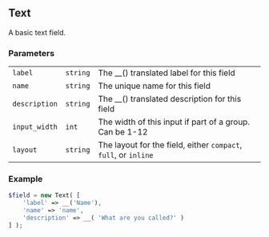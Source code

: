 ## Text

A basic text field.

### Parameters

||||
|---|---|---|
| `label`       | `string` | The __() translated label for this field       |
| `name`        | `string` | The unique name for this field                 |
| `description` | `string` | The __() translated description for this field |
| `input_width` | `int` | The width of this input if part of a group. Can be 1-12 |
| `layout` | `string` | The layout for the field, either `compact`, `full`, or `inline` |

### Example 

```php
$field = new Text( [
    'label' => __('Name'),
    'name' => 'name',
    'description' => __( 'What are you called?' )
] );
```